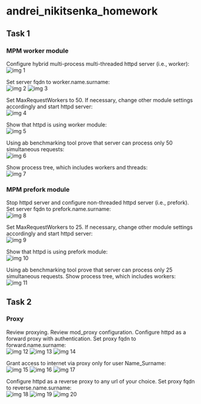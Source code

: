 # andrei_nikitsenka_homework


## Task 1 

### MPM worker module
Configure hybrid multi-process multi-threaded httpd server (i.e., worker):  
![img 1](./apache_day2/apache_day2_1.png)

Set server fqdn to worker.name.surname:  
![img 2](./apache_day2/apache_day2_2.png)
![img 3](./apache_day2/apache_day2_3.png)

Set MaxRequestWorkers to 50. If necessary, change other module settings accordingly and start httpd server:  
![img 4](./apache_day2/apache_day2_4.png)

Show that httpd is using worker module:  
![img 5](./apache_day2/apache_day2_5.png)

Using ab benchmarking tool prove that server can process only 50 simultaneous requests:  
![img 6](./apache_day2/apache_day2_6.png)

Show process tree, which includes workers and threads:  
![img 7](./apache_day2/apache_day2_7.png)


### MPM prefork module

Stop httpd server and configure non-threaded httpd server (i.e., prefork). Set server fqdn to prefork.name.surname:  
![img 8](./apache_day2/apache_day2_8.png)

Set MaxRequestWorkers to 25. If necessary, change other module settings accordingly and start httpd server:  
![img 9](./apache_day2/apache_day2_9.png)

Show that httpd is using prefork module:  
![img 10](./apache_day2/apache_day2_10.png)

Using ab benchmarking tool prove that server can process only 25 simultaneous requests.
Show process tree, which includes workers:  
![img 11](./apache_day2/apache_day2_11.png)


## Task 2

### Proxy

Review proxying. Review mod_proxy configuration.
Configure httpd as a forward proxy with authentication. Set proxy fqdn to forward.name.surname:  
![img 12](./apache_day2/apache_day2_12.png)
![img 13](./apache_day2/apache_day2_13.png)
![img 14](./apache_day2/apache_day2_14.png)

Grant access to internet via proxy only for user Name_Surname:  
![img 15](./apache_day2/apache_day2_15.png)
![img 16](./apache_day2/apache_day2_16.png)
![img 17](./apache_day2/apache_day2_17.png)

Configure httpd as a reverse proxy to any url of your choice. Set proxy fqdn to reverse.name.surname:  
![img 18](./apache_day2/apache_day2_18.png)
![img 19](./apache_day2/apache_day2_19.png)
![img 20](./apache_day2/apache_day2_20.png)


